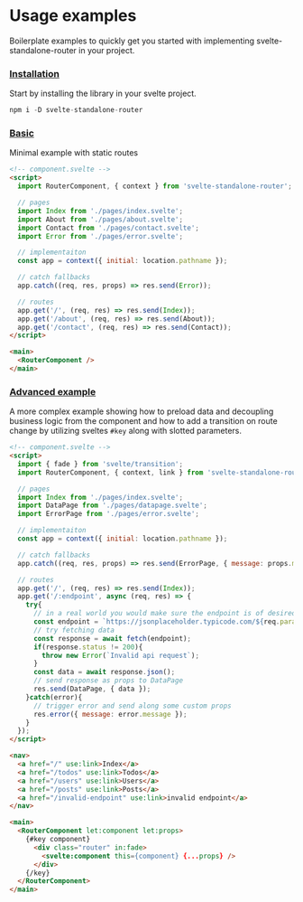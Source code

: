 # Usage examples
Boilerplate examples to quickly get you started with implementing svelte-standalone-router in your project.

### <a name="installation" href="usage#installation">Installation</a>
Start by installing the library in your svelte project.
```js
npm i -D svelte-standalone-router
```

### <a name="basic" href="usage#basic">Basic</a>
Minimal example with static routes
```html
<!-- component.svelte -->
<script>
  import RouterComponent, { context } from 'svelte-standalone-router';

  // pages
  import Index from './pages/index.svelte';
  import About from './pages/about.svelte';
  import Contact from './pages/contact.svelte';
  import Error from './pages/error.svelte';

  // implementaiton
  const app = context({ initial: location.pathname });

  // catch fallbacks
  app.catch((req, res, props) => res.send(Error));

  // routes
  app.get('/', (req, res) => res.send(Index));
  app.get('/about', (req, res) => res.send(About));
  app.get('/contact', (req, res) => res.send(Contact));
</script>

<main>
  <RouterComponent />
</main>
```

### <a name="advanced" href="usage#advanced">Advanced example</a>
A more complex example showing how to preload data and decoupling business logic from the component and how to add a transition on route change by utilizing sveltes `#key` along with slotted parameters.
```html
<!-- component.svelte -->
<script>
  import { fade } from 'svelte/transition';
  import RouterComponent, { context, link } from 'svelte-standalone-router';

  // pages
  import Index from './pages/index.svelte';
  import DataPage from './pages/datapage.svelte';
  import ErrorPage from './pages/error.svelte';

  // implementaiton
  const app = context({ initial: location.pathname });

  // catch fallbacks
  app.catch((req, res, props) => res.send(ErrorPage, { message: props.message || 'unknown error' }));

  // routes
  app.get('/', (req, res) => res.send(Index));
  app.get('/:endpoint', async (req, res) => {
    try{
      // in a real world you would make sure the endpoint is of desired format and valid, but for the sake of simplify things lets use it as is
      const endpoint = `https://jsonplaceholder.typicode.com/${req.params.endpoint}/1`;
      // try fetching data
      const response = await fetch(endpoint);
      if(response.status != 200){
        throw new Error(`Invalid api request`);
      }
      const data = await response.json();
      // send response as props to DataPage
      res.send(DataPage, { data });
    }catch(error){
      // trigger error and send along some custom props
      res.error({ message: error.message });
    }
  });
</script>

<nav>
  <a href="/" use:link>Index</a>
  <a href="/todos" use:link>Todos</a>
  <a href="/users" use:link>Users</a>
  <a href="/posts" use:link>Posts</a>
  <a href="/invalid-endpoint" use:link>invalid endpoint</a>
</nav>

<main>
  <RouterComponent let:component let:props>
    {#key component}
      <div class="router" in:fade>
        <svelte:component this={component} {...props} />
      </div>
    {/key}
  </RouterComponent>
</main>
```